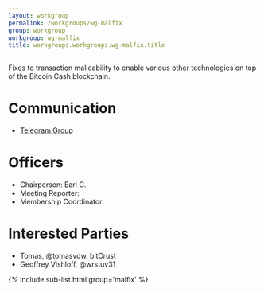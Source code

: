 ```yaml
---
layout: workgroup
permalink: /workgroups/wg-malfix
group: workgroup
workgroup: wg-malfix
title: workgroups.workgroups.wg-malfix.title
---
```


Fixes to transaction malleability to enable various other technologies on top
of the Bitcoin Cash blockchain.

# Communication

* [Telegram Group](https://t.me/joinchat/HCYr5w2UyNWky8FLjmOYew)

# Officers

 * Chairperson: Earl G.
 * Meeting Reporter:
 * Membership Coordinator:

# Interested Parties

- Tomas, @tomasvdw, bitCrust
- Geoffrey Vishloff, @wrstuv31

{% include sub-list.html group='malfix' %}
